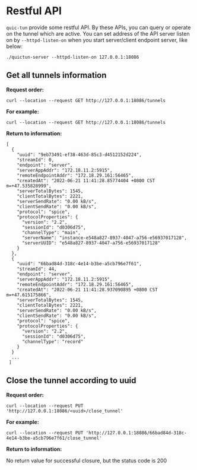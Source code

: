 # Restful API

``quic-tun`` provide some restful API. By these APIs, you can query or operate on the tunnel which are active.
You can set address of the API server listen on by ``--httpd-listen-on`` when you start server/client endpoint server, like below:

```console
./quictun-server --httpd-listen-on 127.0.0.1:18086
```

## Get all tunnels information

**Request order:**

```console
curl --location --request GET http://127.0.0.1:18086/tunnels
```

**For example:**

```console
curl --location --request GET http://127.0.0.1:18086/tunnels
```

**Return to information:**

```console
[
  {
    "uuid": "9eb73491-ef38-463d-85c3-d4512152d224",
    "streamId": 0,
    "endpoint": "server",
    "serverAppAddr": "172.18.11.2:5915",
    "remoteEndpointAddr": "172.18.29.161:56465",
    "createdAt": "2022-06-21 11:41:28.85774404 +0800 CST m=+47.535828999",
    "serverTotalBytes": 1545,
    "clientTotalBytes": 2221,
    "serverSendRate": "0.00 kB/s",
    "clientSendRate": "0.00 kB/s",
    "protocol": "spice",
    "protocolProperties": {
      "version": "2.2",
      "sessionId": "d0306d75",
      "channelType": "main",
      "serverName": "instance-e548a827-8937-4047-a756-e56937017128",
      "serverUUID": "e548a827-8937-4047-a756-e56937017128"
    }
  },
  {
    "uuid": "66bad84d-318c-4e14-b3be-a5cb796e7f61",
    "streamId": 44,
    "endpoint": "server",
    "serverAppAddr": "172.18.11.2:5915",
    "remoteEndpointAddr": "172.18.29.161:56465",
    "createdAt": "2022-06-21 11:41:28.937090895 +0800 CST m=+47.615175866",
    "serverTotalBytes": 1545,
    "clientTotalBytes": 2221,
    "serverSendRate": "0.00 kB/s",
    "clientSendRate": "0.00 kB/s",
    "protocol": "spice",
    "protocolProperties": {
      "version": "2.2",
      "sessionId": "d0306d75",
      "channelType": "record"
    }
  }
  ...
 ]

```

## Close the tunnel according to uuid

**Request order:**

```console
curl --location --request PUT 'http://127.0.0.1:18086/<uuid>/close_tunnel'
```

**For example:**

```console
curl --location --request PUT 'http://127.0.0.1:18086/66bad84d-318c-4e14-b3be-a5cb796e7f61/close_tunnel'
```

**Return to information:**

No return value for successful closure, but the status code is 200
